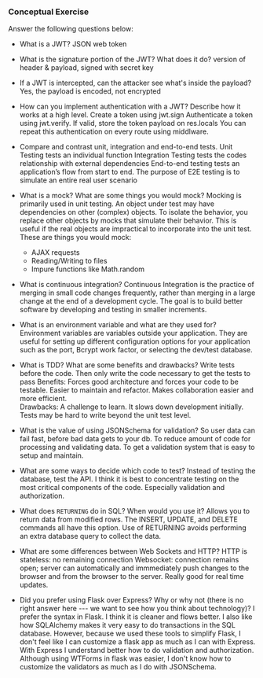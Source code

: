 ### Conceptual Exercise

Answer the following questions below:

- What is a JWT?
  JSON web token

- What is the signature portion of the JWT?  What does it do?
  version of header & payload, signed with secret key

- If a JWT is intercepted, can the attacker see what's inside the payload?
  Yes, the payload is encoded, not encrypted

- How can you implement authentication with a JWT?  Describe how it works at a high level.
  Create a token using jwt.sign
  Authenticate a token using jwt.verify.  If valid, store the token payload on res.locals
  You can repeat this authentication on every route using middlware.

- Compare and contrast unit, integration and end-to-end tests.
  Unit Testing tests an individual function
  Integration Testing tests the codes relationship with external dependencies
  End-to-end testing tests an application’s flow from start to end. The purpose of E2E testing is to simulate an entire real user scenario

- What is a mock? What are some things you would mock?
  Mocking is primarily used in unit testing. An object under test may have dependencies on other (complex) objects. To isolate the behavior, you replace other objects by mocks that simulate their behavior. This is useful if the real objects are impractical to incorporate into the unit test.
  These are things you would mock:
  - AJAX requests
  - Reading/Writing to files
  - Impure functions like Math.random

- What is continuous integration?
  Continuous Integration is the practice of merging in small code changes frequently, rather than merging in a large change at the end of a development cycle. The goal is to build better software by developing and testing in smaller increments.

- What is an environment variable and what are they used for?
  Environment variables are variables outside your application.  They are useful for setting up different configuration options for your application such as the port, Bcrypt work factor, or selecting the dev/test database.

- What is TDD? What are some benefits and drawbacks?
  Write tests before the code. Then only write the code necessary to get the tests to pass
  Benefits: Forces good architecture and forces your code to be testable.  Easier to maintain and refactor.  Makes collaboration easier and more efficient.  
  Drawbacks: A challenge to learn. It slows down development initially. Tests may be hard to write beyond the unit test level. 

- What is the value of using JSONSchema for validation?
  So user data can fail fast, before bad data gets to your db.
  To reduce amount of code for processing and validating data.
  To get a validation system that is easy to setup and maintain.

- What are some ways to decide which code to test?
  Instead of testing the database, test the API.  I think it is best to concentrate testing on the most critical components of the code.  Especially validation and authorization.  

- What does `RETURNING` do in SQL? When would you use it?
  Allows you to return data from modified rows.  The INSERT, UPDATE, and DELETE commands all have this option. Use of RETURNING avoids performing an extra database query to collect the data.

- What are some differences between Web Sockets and HTTP?
  HTTP is stateless: no remaining connection
  Websocket: connection remains open; server can automatically and immmediately push changes to the browser and from the browser to the server. Really good for real time updates.

- Did you prefer using Flask over Express? Why or why not (there is no right
  answer here --- we want to see how you think about technology)?
  I prefer the syntax in Flask. I think it is cleaner and flows better. I also like how SQLAlchemy makes it very easy to do transactions in the SQL database. However, because we used these tools to simplify Flask, I don't feel like I can customize a flask app as much as I can with Express. With Express I understand better how to do validation and authorization.  Although using WTForms in flask was easier, I don't know how to customize the validators as much as I do with JSONSchema. 
